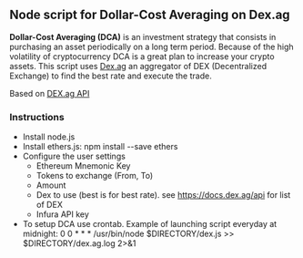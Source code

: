 ## Node script for Dollar-Cost Averaging on Dex.ag

**Dollar-Cost Averaging (DCA)** is an investment strategy that consists in purchasing an asset periodically on a long term period. Because of the high volatility of cryptocurrency DCA is a great plan to increase your crypto assets.
This script uses [Dex.ag](https://dex.ag) an aggregator of DEX (Decentralized Exchange) to find the best rate and execute the trade.

Based on [DEX.ag API](https://docs.dex.ag/api)

### Instructions
* Install node.js
* Install ethers.js: npm install --save ethers
* Configure the user settings
  * Ethereum Mnemonic Key
  * Tokens to exchange (From, To)
  * Amount
  * Dex to use (best is for best rate). see https://docs.dex.ag/api for list of DEX
  * Infura API key
* To setup DCA use crontab. Example of launching script everyday at midnight:
  0 0 * * * /usr/bin/node $DIRECTORY/dex.js >> $DIRECTORY/dex.ag.log 2>&1

